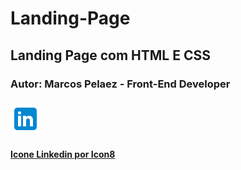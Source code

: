 # Landing-Page
## Landing Page com HTML E CSS

### Autor: Marcos Pelaez - Front-End Developer

### ![Meu Linkedin!](./assets/img/icons8-linkedin-48.png)

#### [Icone Linkedin por Icon8](https://icons8.com)

